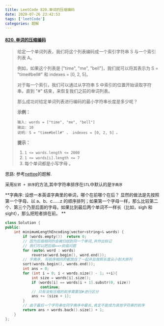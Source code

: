 ```yaml
---
title: LeetCode 820.单词的压缩编码
date: 2020-07-26 23:42:53
tags: ['leetCode']
categories: 题解
---
```


#### [820. 单词的压缩编码](https://leetcode-cn.com/problems/short-encoding-of-words/)

<!--more-->

> 给定一个单词列表，我们将这个列表编码成一个索引字符串 S 与一个索引列表 A。
>
> 例如，如果这个列表是 ["time", "me", "bell"]，我们就可以将其表示为 S = "time#bell#" 和 indexes = [0, 2, 5]。
>
> 对于每一个索引，我们可以通过从字符串 S 中索引的位置开始读取字符串，直到 "#" 结束，来恢复我们之前的单词列表。
>
> 那么成功对给定单词列表进行编码的最小字符串长度是多少呢？
>
> **示例：**
>
> ```
> 输入: words = ["time", "me", "bell"]
> 输出: 10
> 说明: S = "time#bell#" ， indexes = [0, 2, 5] 。
> ```
>
> **提示：**
>
> 1. `1 <= words.length <= 2000`
> 2. `1 <= words[i].length <= 7`
> 3. 每个单词都是小写字母 。

思路: 参考[nettee]( https://leetcode-cn.com/problems/short-encoding-of-words/solution/wu-xu-zi-dian-shu-qing-qing-yi-fan-zhuan-jie-guo-j/ )的题解.

采用`反转 + 排序`的方法,其中字符串排序在`STL`中默认的是`字典序`

**字典序:  设想一本英语字典里的单词，哪个在前哪个在后？ 显然的做法是先按照第一个字母、以 a、b、c……z 的顺序排列；如果第一个字母一样，那么比较第二个、第三个乃至后面的字母。如果比到最后两个单词不一样长（比如，sigh 和 sight），那么把短者排在前。 **

```C++
class Solution {
public:
    int minimumLengthEncoding(vector<string>& words) {
        if (words.empty())  return 0;
        // 因为后缀相同的会被归结到同一个单词,并作出标记
        // 我们可以把后缀==>前缀问题
        for (auto& word : words)
            reverse(word.begin(), word.end());
        // 字典序, 将前序相同的都放在了一起并且按照长度从小到大排列
        sort(words.begin(), words.end());
        int ans = 0;
        for (int i = 0; i < words.size() - 1; ++i){
            int size = words[i].size();
            if (words[i] == words[i + 1].substr(0, size))
                continue;
            // 只有没有压缩的前序需要加#进行区分
            ans += (size + 1);  
        }
        // 由于最后一个字符串在同字典序中最长,肯定不能成为其他字符串的前序
        return ans + words.back().size() + 1;
    }
};
```

